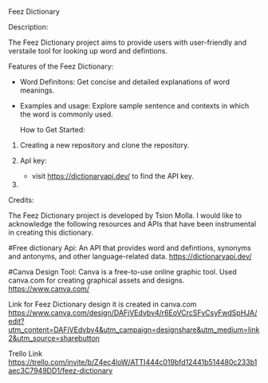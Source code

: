   Feez Dictionary

 Description:

 The Feez Dictionary project aims to provide users with user-friendly and verstaile tool for looking up word and defintions.

 Features of the Feez Dictionary:

 - Word Definitons: Get concise and detailed explanations of word meanings.

 - Examples and usage: Explore sample sentence and contexts in which the word is commonly used.

   How to Get Started:

1. Creating a new repository and clone  the repository.

2. ApI key: 
   - visit https://dictionaryapi.dev/ to find the API key.

3. 




 Credits: 

 The Feez Dictionary project is developed by Tsion Molla. I would like to acknowledge the following resources and APIs that have been instrumental in creating this dictionary.

 #Free dictionary Api: An API that provides word and defintions, synonyms and antonyms, and other language-related data. 
 https://dictionaryapi.dev/

 #Canva Design Tool: Canva is a free-to-use online graphic tool. Used canva.com for creating graphical assets and designs.  
 https://www.canva.com/



Link for Feez Dictionary design it is created in canva.com
https://www.canva.com/design/DAFjVEdvbv4/r6EoVCrcSFyCsyFwdSpHJA/edit?utm_content=DAFjVEdvbv4&utm_campaign=designshare&utm_medium=link2&utm_source=sharebutton

Trello Link
https://trello.com/invite/b/Z4ec4loW/ATTI444c019bfd12441b514480c233b1aec3C7949DD1/feez-dictionary